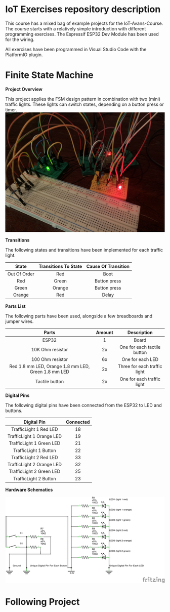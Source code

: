 # IoT Exercises repository description
This course has a mixed bag of example projects for the IoT-Avans-Course. The course starts with a relatively simple introduction with different programming exercises. The Espressif ESP32 Dev Module has been used for the wiring.   

All exercises have been programmed in Visual Studio Code with the PlatformIO plugin.  

# Finite State Machine

**Project Overview**

This project applies the FSM design pattern in combination with two (mini) traffic lights. These lights can switch states, depending on a button press or timer. 
![TrafficLight](https://raw.githubusercontent.com/jetspiking/IoT_Exercises/main/FiniteStateMachine_TrafficLight/TrafficLightOverview.jpg)

**Transitions**  

The following states and transitions have been implemented for each traffic light.

| State | Transitions To State | Cause Of Transition | 
| :---: | :---: | :---: |
| Out Of Order | Red | Boot |
| Red | Green | Button press |
| Green | Orange | Button press |  
| Orange | Red | Delay | 

**Parts List**

The following parts have been used, alongside a few breadboards and jumper wires.

| Parts | Amount | Description |
| :---: | :---: | :---: |
| ESP32 | 1 | Board | 
| 10K Ohm resistor | 2x | One for each tactile button | 
| 100 Ohm resistor | 6x | One for each LED | 
| Red 1.8 mm LED, Orange 1.8 mm LED, Green 1.8 mm LED | 2x | Three for each traffic light |
| Tactile button | 2x | One for each traffic light | 

**Digital Pins**

The following digital pins have been connected from the ESP32 to LED and buttons. 

| Digital Pin | Connected | 
| :---: | :---: |
| TrafficLight 1 Red LED | 18 |
| TrafficLight 1 Orange LED | 19 | 
| TrafficLight 1 Green LED | 21 |
| TrafficLight 1 Button | 22 | 
| TrafficLight 2 Red LED | 33 |
| TrafficLight 2 Orange LED | 32 | 
| TrafficLight 2 Green LED | 25 | 
| TrafficLight 2 Button | 23 | 

**Hardware Schematics**

![HardwareSchematics](https://github.com/jetspiking/IoT_Exercises/blob/main/FiniteStateMachine_TrafficLight/TrafficLightScheme.png?raw=true)

# Following Project
